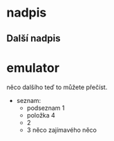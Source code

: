 ﻿# nadpis
## Další nadpis
# emulator
něco dalšího 
teď to můžete přečíst.
- seznam:
  - podseznam 1
  - položka 4
  - 2
  - 3
něco zajímavého 
něco
